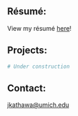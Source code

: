 ## Résumé:

View my résumé [here](https://jkathawa.github.io/Resume_Jason_Kathawa.pdf)!

## Projects:

```bash
# Under construction
```


## Contact:

jkathawa@umich.edu
